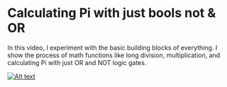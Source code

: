 # Calculating Pi with just bools not & OR
In this video, I experiment with the basic building blocks of everything.  I show the process of math functions like long division, multiplication, and calculating Pi with just OR and NOT logic gates.

[![Alt text](https://img.youtube.com/vi/ISuV82p2vck/0.jpg)](https://www.youtube.com/watch?v=ISuV82p2vck)
